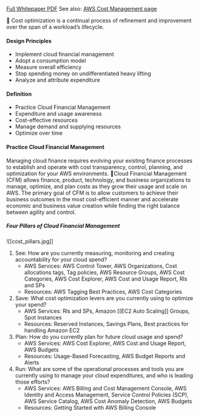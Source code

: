 [Full Whitepaper PDF](https://docs.aws.amazon.com/pdfs/wellarchitected/latest/cost-optimization-pillar/wellarchitected-cost-optimization-pillar.pdf#welcome)
See also: [AWS Cost Management page](https://aws.amazon.com/aws-cost-management/)

📌 Cost optimization is a continual process of refinement and improvement over the span of a workload’s lifecycle.
#### Design Principles
- Implement cloud financial management
- Adopt a consumption model
- Measure overall efficiency
- Stop spending money on undifferentiated heavy lifting
- Analyze and attribute expenditure
#### Definition
- Practice Cloud Financial Management
- Expenditure and usage awareness
- Cost-effective resources
- Manage demand and supplying resources
- Optimize over time
#### Practice Cloud Financial Management
Managing cloud finance requires evolving your existing finance processes to establish and operate with cost transparency, control, planning, and optimization for your AWS environments.
📌Cloud Financial Management (CFM) allows finance, product, technology, and business organizations to manage, optimize, and plan costs as they grow their usage and scale on AWS. The primary goal of CFM is to allow customers to achieve their business outcomes in the most cost-efficient manner and accelerate economic and business value creation while finding the right balance between agility and control.
##### Four Pillars of Cloud Financial Management
![[cost_pillars.jpg]]
1. See: How are you currently measuring, monitoring and creating accountability for your cloud spend?
	- AWS Services: AWS Control Tower, AWS Organizations, Cost allocations tags, Tag policies, AWS Resource Groups, AWS Cost Categories, AWS Cost Explorer, AWS Cost and Usage Report, RIs and SPs
	- Resources: AWS Tagging Best Practices, AWS Cost Categories
2. Save: What cost optimization levers are you currently using to optimize your spend?
	- AWS Services: RIs and SPs, Amazon [[EC2 Auto Scaling]] Groups, Spot Instances
	- Resources: Reserved Instances, Savings Plans, Best practices for handling Amazon EC2
3. Plan: How do you currently plan for future cloud usage and spend?
	- AWS Services: AWS Cost Explorer, AWS Cost and Usage Report, AWS Budgets
	- Resources: Usage-Based Forecasting, AWS Budget Reports and Alerts
4. Run: What are some of the operational processes and tools you are currently using to manage your cloud expenditures, and who is leading those efforts?
	- AWS Services: AWS Billing and Cost Management Console, AWS Identity and Access Management, Service Control Policies (SCP), AWS Service Catalog, AWS Cost Anomaly Detection, AWS Budgets
	- Resources: Getting Started with AWS Billing Console

